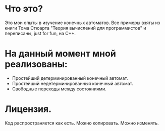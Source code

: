 # Что это?
Это мои опыты в изучение конечных автоматов.
Все примеры взяты из книги Тома Стюарта "Теория вычислений для программистов" и переписаны, just for fun, на С++.

# На данный момент мной реализованы:
* Простейший детерминированный конечный автомат.
* Простейший недетерминированный конечный автомат.
* Свободные переходы между состояниями.

# Лицензия.
Код распространяется как есть. Можно копировать. Можно изменять. 
